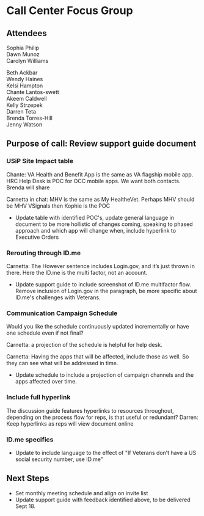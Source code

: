 # Call Center Focus Group
## Attendees
Sophia Philip  
Dawn Munoz  
Carolyn Williams  

Beth Ackbar  
Wendy Haines  
Kelsi Hampton  
Chante Lantos-swett  
Akeem Caldwell  
Kelly Strzepek  
Darren Teta  
Brenda Torres-Hill  
Jenny Watson  


## Purpose of call: Review support guide document 

### USiP Site Impact table
Chante: VA Health and Benefit App is the same as VA flagship mobile app. HRC Help Desk is POC for OCC mobile apps. We want both contacts. Brenda will share

Carnetta in chat: MHV is the same as My HealtheVet. Perhaps MHV should be MHV VSignals then Kophie is the POC

- Update table with identified POC's, update general language in document to be more hollistic of changes coming, speaking to phased approach and which app will change when, include hyperlink to Executive Orders

### Rerouting through ID.me
Carnetta: The However sentence includes Login.gov, and it’s just thrown in there. Here the ID.me is the multi factor, not an account.

- Update support guide to include screenshot of ID.me multifactor flow. Remove inclusion of Login.gov in the paragraph, be more specific about ID.me's challenges with Veterans.

### Communication Campaign Schedule
Would you like the schedule continuously updated incrementally or have one schedule even if not final?

Carnetta: a projection of the schedule is helpful for help desk.  

Carnetta: Having the apps that will be affected, include those as well. So they can see what will be addressed in time. 

- Update schedule to include a projection of campaign channels and the apps affected over time. 

### Include full hyperlink
The discussion guide features hyperlinks to resources throughout, depending on the process flow for reps, is that useful or redundant?
Darren: Keep hyperlinks as reps will view document online 

### ID.me specifics
- Update to include language to the effect of "If Veterans don’t have a US social security number, use ID.me"

## Next Steps
- Set monthly meeting schedule and align on invite list
- Update support guide with feedback identified above, to be delivered Sept 18.
